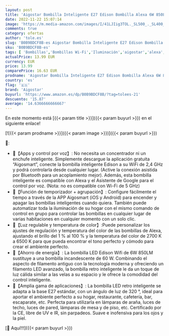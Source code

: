 ```yaml
---
layout: post
title: 'Aigostar Bombilla Inteligente E27 Edison Bombilla Alexa 6W 850LM Bombilla Vintage WIFI A60 Bombilla Filamento Regulable 2700K-6500K  compatible con Alexa/Google Home. Transparente 1 pack'
date: 2022-11-22 15:07:14
image: 'https://m.media-amazon.com/images/I/41LJIig3TOL._SL500_._SL400_.jpg'
comments: true
category: ofertas
author: 'tole.es'
slug: 'B0B9BDCF8B-es Aigostar Bombilla Inteligente E27 Edison Bombilla Alexa 6W...'
sku: 'B0B9BDCF8B-es'
tags: [ 'Bombillas','Bombillas Wi-Fi','Iluminación','aigostar','alexa','google','home','🇪🇸', ]
actualPrice: 13.99 EUR
currency: EUR
price: 13.99
comparePrice: 16.63 EUR
prodname: 'Aigostar Bombilla Inteligente E27 Edison Bombilla Alexa 6W 850LM Bombilla Vintage WIFI A60 Bombilla Filamento Regulable 2700K-6500K  compatible con Alexa/Google Home. Transparente 1 pack'
country: 'es'
flag: '🇪🇸'
brand: 'Aigostar'
buyurl: 'https://www.amazon.es/dp/B0B9BDCF8B/?tag=tolees-21'
descuento: '15.87'
average: '14.6366666666667'
---
```


En este momento está [{{< param title >}}]({{< param buyurl >}}) en el siguiente enlace!

[![{{< param prodname >}}]({{< param image >}})]({{< param buyurl >}})

🔎:

- 📱【Apps y control por voz】: No necesita un concentrador ni un enchufe inteligente. Simplemente descargue la aplicación gratuita “Aigosmart”, conecte la bombilla inteligente Edison a su WiFi de 2,4 GHz y podrá controlarla desde cualquier lugar. (Active la conexión asistida por Bluetooth para un acoplamiento mejor). Además, esta bombilla inteligente es compatible con Alexa y el Asistente de Google para el control por voz. (Nota: no es compatible con Wi-Fi de 5 GHz)
- 📱【Función de temporizador + agrupación】: Configure fácilmente el tiempo a través de la APP Aigosmart (iOS y Android) para encender y apagar las bombillas inteligentes cuando quiera. También puede automatizar toda la iluminación de su hogar con el mismo comando de control en grupo para controlar las bombillas en cualquier lugar de varias habitaciones en cualquier momento con un solo clic.
- 📱【Luz regulable y temperatura de color】:Puede personalizar los ajustes de regulación y temperatura del color de las bombillas de Alexa, ajustando el brillo del 1 % al 100 % y la temperatura del color de 2700 K a 6500 K para que pueda encontrar el tono perfecto y cómodo para crear el ambiente perfecto.
- 📱【Ahorro de energía】: La bombilla LED Edison Wifi de 6W 850LM sustituye a una bombilla incandescente de 60 W. Combinando el aspecto de filamento antiguo con la tecnología moderna y ofreciendo un filamento LED avanzado, la bombilla retro inteligente le da un toque de luz cálida similar a las velas a su espacio y le ofrece la comodidad del control inteligente.
- 📱【Amplia gama de aplicaciones】: La bombilla LED retro inteligente se adapta a la base E27 estándar, con un ángulo de luz de 320 °, ideal para aportar el ambiente perfecto a su hogar, restaurante, cafetería, bar, escaparate, etc. Perfecta para utilizarla en lámparas de araña, luces de techo, luces de pared, lámparas de mesa y de piso, etc. Certificado por la CE, libre de UV e IR, sin parpadeos. Suave e inofensiva para los ojos y la piel.

[🛒 Aquí!!!]({{< param buyurl >}})
